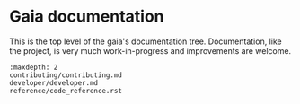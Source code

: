 # Gaia documentation

This is the top level of the gaia's documentation tree. Documentation, like the project, is very much work-in-progress and improvements are welcome.

```{toctree}
:maxdepth: 2
contributing/contributing.md
developer/developer.md
reference/code_reference.rst
```

